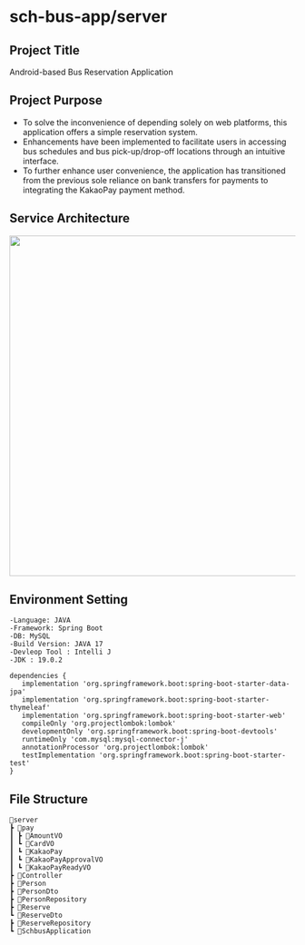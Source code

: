 # sch-bus-app/server

## Project Title
Android-based Bus Reservation Application

## Project Purpose
- To solve the inconvenience of depending solely on web platforms, this application offers a simple reservation system.
- Enhancements have been implemented to facilitate users in accessing bus schedules and bus pick-up/drop-off locations through an intuitive interface.
- To further enhance user convenience, the application has transitioned from the previous sole reliance on bank transfers for payments to integrating the KakaoPay payment method.

## Service Architecture
<image src="https://github.com/kimhamyong/schbus-app-server/assets/112596422/eb2bdb78-3bcf-4188-8ae4-484d0abf17ec" width=600>

## Environment Setting
```
-Language: JAVA
-Framework: Spring Boot
-DB: MySQL
-Build Version: JAVA 17
-Devleop Tool : Intelli J
-JDK : 19.0.2

dependencies {
   implementation 'org.springframework.boot:spring-boot-starter-data-jpa'
   implementation 'org.springframework.boot:spring-boot-starter-thymeleaf'
   implementation 'org.springframework.boot:spring-boot-starter-web'
   compileOnly 'org.projectlombok:lombok'
   developmentOnly 'org.springframework.boot:spring-boot-devtools'
   runtimeOnly 'com.mysql:mysql-connector-j'
   annotationProcessor 'org.projectlombok:lombok'
   testImplementation 'org.springframework.boot:spring-boot-starter-test'
}
```
## File Structure
```
📂server
┣ 📂pay
┃ ┣ 📜AmountVO
┃ ┗ 📜CardVO
┃ ┗ 📜KakaoPay
┃ ┗ 📜KakaoPayApprovalVO
┃ ┗ 📜KakaoPayReadyVO
┣ 📜Controller
┣ 📜Person
┣ 📜PersonDto
┣ 📜PersonRepository
┣ 📜Reserve
┗ 📜ReserveDto
┣ 📜ReserveRepository
┗ 📜SchbusApplication
```
